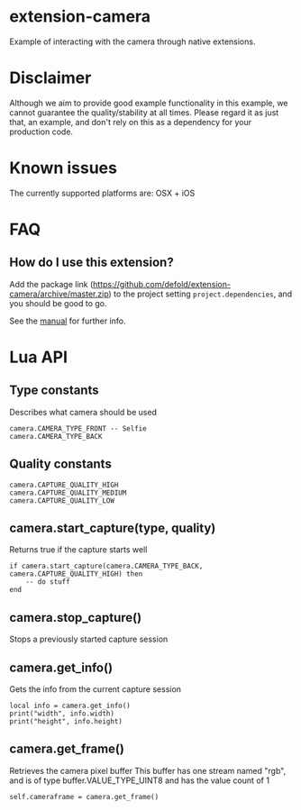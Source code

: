 # extension-camera

Example of interacting with the camera through native extensions.

# Disclaimer

Although we aim to provide good example functionality in this example, we cannot guarantee the quality/stability at all times.
Please regard it as just that, an example, and don't rely on this as a dependency for your production code.

# Known issues

The currently supported platforms are: OSX + iOS


# FAQ

## How do I use this extension?

Add the package link (https://github.com/defold/extension-camera/archive/master.zip)
to the project setting `project.dependencies`, and you should be good to go.

See the [manual](http://www.defold.com/manuals/libraries/) for further info.


# Lua API

## Type constants

Describes what camera should be used

    camera.CAMERA_TYPE_FRONT -- Selfie
    camera.CAMERA_TYPE_BACK

## Quality constants

    camera.CAPTURE_QUALITY_HIGH
    camera.CAPTURE_QUALITY_MEDIUM
    camera.CAPTURE_QUALITY_LOW

## camera.start_capture(type, quality)

Returns true if the capture starts well

    if camera.start_capture(camera.CAMERA_TYPE_BACK, camera.CAPTURE_QUALITY_HIGH) then
        -- do stuff
    end
  
## camera.stop_capture()

Stops a previously started capture session

## camera.get_info()

Gets the info from the current capture session

    local info = camera.get_info()
    print("width", info.width)
    print("height", info.height)
  
## camera.get_frame()

Retrieves the camera pixel buffer
This buffer has one stream named "rgb", and is of type buffer.VALUE_TYPE_UINT8 and has the value count of 1

    self.cameraframe = camera.get_frame()
  
  
